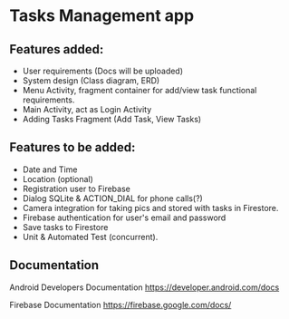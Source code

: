 # Tasks Management app

## Features added:
- User requirements (Docs will be uploaded)
- System design (Class diagram, ERD)
- Menu Activity, fragment container for add/view task functional requirements.
- Main Activity, act as Login Activity
- Adding Tasks Fragment (Add Task, View Tasks)

## Features to be added:
- Date and Time
- Location (optional)
- Registration user to Firebase
- Dialog SQLite & ACTION_DIAL for phone calls(?)
- Camera integration for taking pics and stored with tasks in Firestore.
- Firebase authentication for user's email and password
- Save tasks to Firestore
- Unit & Automated Test (concurrent).

## Documentation
Android Developers Documentation
https://developer.android.com/docs

Firebase Documentation
https://firebase.google.com/docs/
